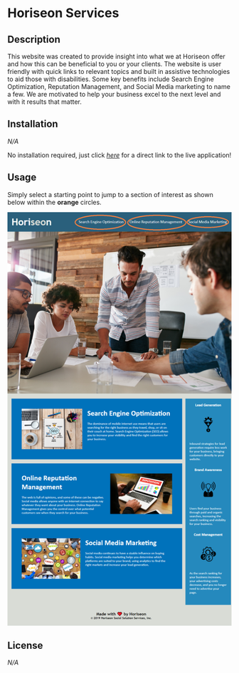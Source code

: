 # Horiseon Services

## Description

This website was created to provide insight into what we at Horiseon offer and how this can be beneficial to you or your clients. The website is user friendly with quick links to relevant topics and built in assistive technologies to aid those with disabilities.
Some key benefits include Search Engine Optimization, Reputation Management, and Social Media marketing to name a few.  We are motivated to help your business excel to the next level and with it results that matter.

## Installation

*N/A*

No installation required, just click [*here*](https://stickkman.github.io/refactorChall1/) for a direct link to the live application!

## Usage

Simply select a starting point to jump to a section of interest as shown below within the **orange** circles.
   
   ![Website Demo Image showing overview of entire website](https://github.com/Stickkman/refactorChall1/blob/main/assets/images/screenshot.png?raw=true)
   
  
## License

*N/A*
